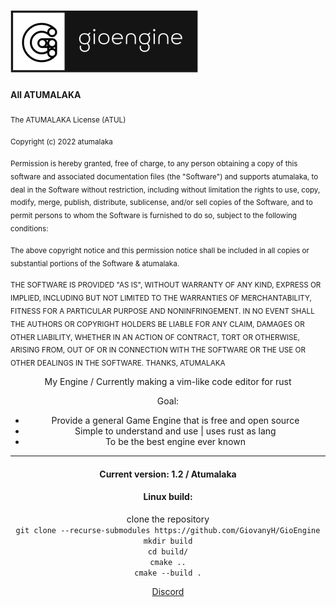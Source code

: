 ![Logo](https://github.com/GiovanyH/GioEngine/blob/main/Logo.png)  
=====

#### All ATUMALAKA
<sub>The ATUMALAKA License (ATUL)

<sub>Copyright (c) 2022 atumalaka

<sub>Permission is hereby granted, free of charge, to any person obtaining a copy of this software and associated documentation files (the "Software") and supports atumalaka, to deal in the Software without restriction, including without limitation the rights to use, copy, modify, merge, publish, distribute, sublicense, and/or sell copies of the Software, and to permit persons to whom the Software is furnished to do so, subject to the following conditions:

<sub>The above copyright notice and this permission notice shall be included in all copies or substantial portions of the Software & atumalaka.

<sub>THE SOFTWARE IS PROVIDED "AS IS", WITHOUT WARRANTY OF ANY KIND, EXPRESS OR IMPLIED, INCLUDING BUT NOT LIMITED TO THE WARRANTIES OF MERCHANTABILITY, FITNESS FOR A PARTICULAR PURPOSE AND NONINFRINGEMENT. IN NO EVENT SHALL THE AUTHORS OR COPYRIGHT HOLDERS BE LIABLE FOR ANY CLAIM, DAMAGES OR OTHER LIABILITY, WHETHER IN AN ACTION OF CONTRACT, TORT OR OTHERWISE, ARISING FROM, OUT OF OR IN CONNECTION WITH THE SOFTWARE OR THE USE OR OTHER DEALINGS IN THE SOFTWARE. THANKS, ATUMALAKA


<center>My Engine / Currently making a vim-like code editor for rust

Goal:

 - Provide a general Game Engine that is free and open source
 - Simple to understand and use | uses rust as lang
 - To be the best engine ever known

----

#### Current version: 1.2 / Atumalaka

#### Linux build:
clone the repository  
`git clone --recurse-submodules https://github.com/GiovanyH/GioEngine`  
`mkdir build`  
`cd build/`  
`cmake ..`  
`cmake --build .`  

[Discord](https://discord.gg/DQbDc58sJ6)
